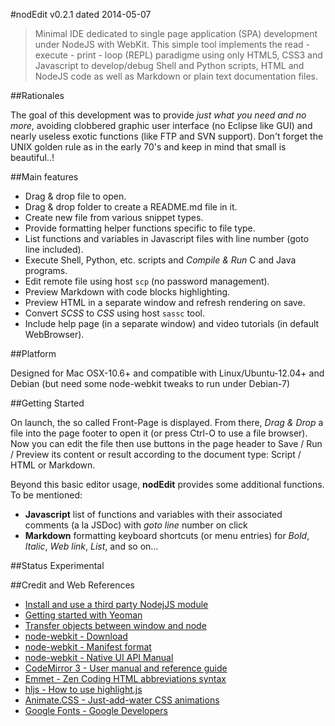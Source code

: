 #nodEdit
v0.2.1 dated 2014-05-07

> Minimal IDE dedicated to single page application (SPA) development under NodeJS with WebKit. This simple tool implements the read - execute - print - loop (REPL) paradigme using only HTML5, CSS3 and Javascript to develop/debug Shell and Python scripts, HTML and NodeJS code as well as Markdown or plain text documentation files.

##Rationales

The goal of this development was to provide *just what you need and no more*, avoiding clobbered graphic user interface (no Eclipse like GUI) and nearly useless exotic functions (like FTP and SVN support). Don't forget the UNIX golden rule as in the early 70's and keep in mind that small is beautiful..!

##Main features

- Drag &amp; drop file to open.
- Drag &amp; drop folder to create a README.md file in it.
- Create new file from various snippet types.
- Provide formatting helper functions specific to file type.
- List functions and variables in Javascript files with line number (goto line included).
- Execute Shell, Python, etc. scripts and *Compile &amp; Run* C and Java programs.
- Edit remote file using host <code>scp</code> (no password management).
- Preview Markdown with code blocks highlighting.
- Preview HTML in a separate window and refresh rendering on save.
- Convert *SCSS* to *CSS* using host <code>sassc</code> tool.
- Include help page (in a separate window) and video tutorials (in default WebBrowser).

##Platform

Designed for Mac OSX-10.6+ and compatible with Linux/Ubuntu-12.04+ and Debian (but need some node-webkit tweaks to run under Debian-7)

##Getting Started

On launch, the so called Front-Page is displayed. From there, *Drag &amp; Drop* a file into the page footer to open it (or press Ctrl-O to use a file browser). Now you can edit the file then use buttons in the page header to Save / Run / Preview its content or result according to the document type: Script / HTML or Markdown.

Beyond this basic editor usage, **nodEdit** provides some additional functions.
To be mentioned:

- **Javascript** list of functions and variables with their associated comments (a la JSDoc) with *goto line* number on click
- **Markdown** formatting keyboard shortcuts (or menu entries) for *Bold*, *Italic*, *Web link*, *List*, and so on&hellip;

##Status
Experimental

##Credit and Web References

- [Install and use a third party NodejJS module](https://github.com/appjs/appjs/wiki/Install-and-use-a-third-party-nodejs-module)
- [Getting started with Yeoman](https://github.com/yeoman/yeoman/wiki/Getting-Started)
- [Transfer objects between window and node](https://github.com/rogerwang/node-webkit/wiki/Transfer-objects-between-window-and-node)
- [node-webkit - Download](https://github.com/rogerwang/node-webkit#downloads)
- [node-webkit - Manifest format](https://github.com/rogerwang/node-webkit/wiki/Manifest-format)
- [node-webkit - Native UI API Manual](https://github.com/rogerwang/node-webkit/wiki/Native-UI-API-Manual#menus)
- [CodeMirror 3 - User manual and reference guide](http://codemirror.net/2/doc/manual.html)
- [Emmet - Zen Coding HTML abbreviations syntax](http://docs.emmet.io/abbreviations/syntax/)
- [hljs - How to use highlight.js](http://highlightjs.org/usage/)
- [Animate.CSS - Just-add-water CSS animations](http://daneden.github.io/animate.css/)
- [Google Fonts - Google Developers](https://developers.google.com/fonts/docs/getting_started)
